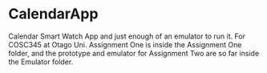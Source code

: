 # CalendarApp
Calendar Smart Watch App and just enough of an emulator to run it. For COSC345 at Otago Uni.
Assignment One is inside the Assignment One folder, and the prototype and emulator for Assignment Two are
so far inside the Emulator folder.
